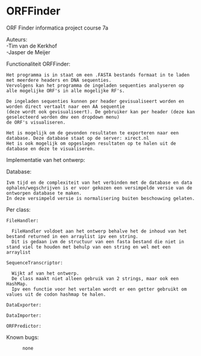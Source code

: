 # ORFFinder
ORF Finder informatica project course 7a

  
Auteurs:  
-Tim van de Kerkhof          
-Jasper de Meijer

Functionaliteit ORFFinder:

    Het programma is in staat om een .FASTA bestands formaat in te laden met meerdere headers en DNA sequenties.
    Vervolgens kan het programma de ingeladen sequenties analyseren op alle mogelijke ORF's in alle mogelijke RF's.
  
    De ingeladen sequenties kunnen per header gevisualiseert worden en worden direct vertaalt naar een AA sequentie 
    (deze wordt ook gevisualiseert). De gebruiker kan per header (deze kan geselecteerd worden dmv een dropdown menu)
    de ORF's visualiseren.
  
    Het is mogelijk om de gevonden resultaten te exporteren naar een database. Deze database staat op de server: xirect.nl
    Het is ook mogelijk om opgeslagen resultaten op te halen uit de database en deze te visualiseren.


Implementatie van het ontwerp:

  Database:
  
    Ivm tijd en de complexiteit van het verbinden met de database en data ophalen/wegschrijven is er voor gekozen een versimpelde versie van de ontworpen database te maken. 
    In deze versimpeld versie is normalisering buiten beschouwing gelaten.
    
  Per class:
  
    FileHandler:
    
      FileHandler voldoet aan het ontwerp behalve het de inhoud van het bestand returned in een arraylist ipv een string. 
      Dit is gedaan ivm de structuur van een fasta bestand die niet in stand viel te houden met behulp van een string en wel met een arraylist

    SequenceTranscriptor:
    
      Wijkt af van het ontwerp. 
      De class maakt niet alleen gebruik van 2 strings, maar ook een HashMap. 
      Ipv een functie voor het vertalen wordt er een getter gebruikt om values uit de codon hashmap te halen.

    DataExporter:

    DataImporter:

    ORFPredictor:





Known bugs:

          none
